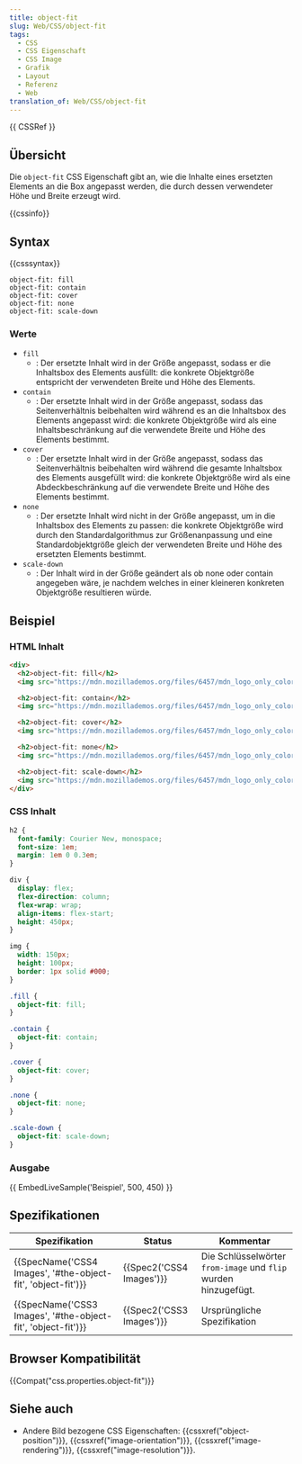 ```yaml
---
title: object-fit
slug: Web/CSS/object-fit
tags:
  - CSS
  - CSS Eigenschaft
  - CSS Image
  - Grafik
  - Layout
  - Referenz
  - Web
translation_of: Web/CSS/object-fit
---
```

{{ CSSRef }}

## Übersicht

Die `object-fit` CSS Eigenschaft gibt an, wie die Inhalte eines ersetzten Elements an die Box angepasst werden, die durch dessen verwendeter Höhe und Breite erzeugt wird.

{{cssinfo}}

## Syntax

{{csssyntax}}

    object-fit: fill
    object-fit: contain
    object-fit: cover
    object-fit: none
    object-fit: scale-down

### Werte

- `fill`
  - : Der ersetzte Inhalt wird in der Größe angepasst, sodass er die Inhaltsbox des Elements ausfüllt: die konkrete Objektgröße entspricht der verwendeten Breite und Höhe des Elements.
- `contain`
  - : Der ersetzte Inhalt wird in der Größe angepasst, sodass das Seitenverhältnis beibehalten wird während es an die Inhaltsbox des Elements angepasst wird: die konkrete Objektgröße wird als eine Inhaltsbeschränkung auf die verwendete Breite und Höhe des Elements bestimmt.
- `cover`
  - : Der ersetzte Inhalt wird in der Größe angepasst, sodass das Seitenverhältnis beibehalten wird während die gesamte Inhaltsbox des Elements ausgefüllt wird: die konkrete Objektgröße wird als eine Abdeckbeschränkung auf die verwendete Breite und Höhe des Elements bestimmt.
- `none`
  - : Der ersetzte Inhalt wird nicht in der Größe angepasst, um in die Inhaltsbox des Elements zu passen: die konkrete Objektgröße wird durch den Standardalgorithmus zur Größenanpassung und eine Standardobjektgröße gleich der verwendeten Breite und Höhe des ersetzten Elements bestimmt.
- `scale-down`
  - : Der Inhalt wird in der Größe geändert als ob none oder contain angegeben wäre, je nachdem welches in einer kleineren konkreten Objektgröße resultieren würde.

## Beispiel

### HTML Inhalt

```html
<div>
  <h2>object-fit: fill</h2>
  <img src="https://mdn.mozillademos.org/files/6457/mdn_logo_only_color.png" alt="MDN Logo" class="fill"/>

  <h2>object-fit: contain</h2>
  <img src="https://mdn.mozillademos.org/files/6457/mdn_logo_only_color.png" alt="MDN Logo" class="contain"/>

  <h2>object-fit: cover</h2>
  <img src="https://mdn.mozillademos.org/files/6457/mdn_logo_only_color.png" alt="MDN Logo" class="cover"/>

  <h2>object-fit: none</h2>
  <img src="https://mdn.mozillademos.org/files/6457/mdn_logo_only_color.png" alt="MDN Logo" class="none"/>

  <h2>object-fit: scale-down</h2>
  <img src="https://mdn.mozillademos.org/files/6457/mdn_logo_only_color.png" alt="MDN Logo" class="scale-down"/>
</div>
```

### CSS Inhalt

```css
h2 {
  font-family: Courier New, monospace;
  font-size: 1em;
  margin: 1em 0 0.3em;
}

div {
  display: flex;
  flex-direction: column;
  flex-wrap: wrap;
  align-items: flex-start;
  height: 450px;
}

img {
  width: 150px;
  height: 100px;
  border: 1px solid #000;
}

.fill {
  object-fit: fill;
}

.contain {
  object-fit: contain;
}

.cover {
  object-fit: cover;
}

.none {
  object-fit: none;
}

.scale-down {
  object-fit: scale-down;
}
```

### Ausgabe

{{ EmbedLiveSample('Beispiel', 500, 450) }}

## Spezifikationen

| Spezifikation                                                                    | Status                           | Kommentar                                                       |
| -------------------------------------------------------------------------------- | -------------------------------- | --------------------------------------------------------------- |
| {{SpecName('CSS4 Images', '#the-object-fit', 'object-fit')}} | {{Spec2('CSS4 Images')}} | Die Schlüsselwörter `from-image` und `flip` wurden hinzugefügt. |
| {{SpecName('CSS3 Images', '#the-object-fit', 'object-fit')}} | {{Spec2('CSS3 Images')}} | Ursprüngliche Spezifikation                                     |

## Browser Kompatibilität

{{Compat("css.properties.object-fit")}}

## Siehe auch

- Andere Bild bezogene CSS Eigenschaften: {{cssxref("object-position")}}, {{cssxref("image-orientation")}}, {{cssxref("image-rendering")}}, {{cssxref("image-resolution")}}.
